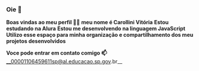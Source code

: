 ### Oie 👋
__Boas vindas ao meu perfil 💙💙__
 **meu nome é Carollini Vitória**
 **Estou estudando na Alura**
**Estou me desenvolvendo na linguagem JavaScript**
**Utilizo esse espaço para minha organização e compartilhamento dos meu projetos desenvolvidos**

**Voce pode entrar em contato comigo 📫**
__00001106459611sp@al.educacao.sp.gov.br__


<!--
**Carollinivt/Carollinivt** is a ✨ _special_ ✨ repository because its `README.md` (this file) appears on your GitHub profile.

Here are some ideas to get you started:

- 🔭 I’m currently working on ...
- 🌱 I’m currently learning ...
- 👯 I’m looking to collaborate on ...
- 🤔 I’m looking for help with ...
- 💬 Ask me about ...
- 📫 How to reach me: ...
- 😄 Pronouns: ...
- ⚡ Fun fact: ...
-->
